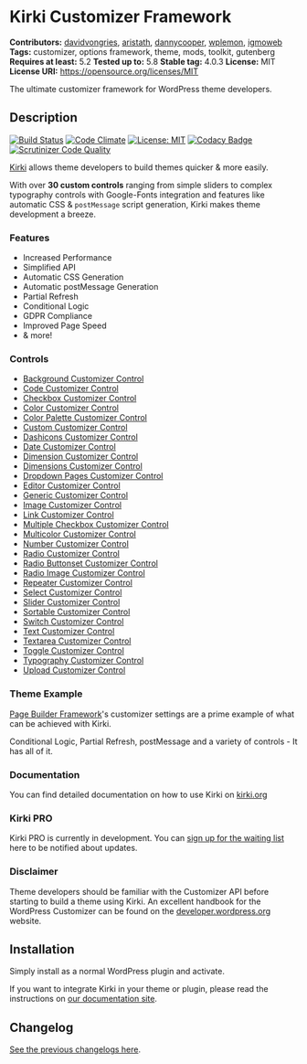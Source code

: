 # Kirki Customizer Framework #
**Contributors:** [davidvongries](https://profiles.wordpress.org/davidvongries), [aristath](https://profiles.wordpress.org/aristath), [dannycooper](https://profiles.wordpress.org/dannycooper), [wplemon](https://profiles.wordpress.org/wplemon), [igmoweb](https://profiles.wordpress.org/igmoweb)
**Tags:** customizer, options framework, theme, mods, toolkit, gutenberg
**Requires at least:** 5.2
**Tested up to:** 5.8
**Stable tag:** 4.0.3
**License:** MIT
**License URI:** https://opensource.org/licenses/MIT

The ultimate customizer framework for WordPress theme developers.

## Description ##

[![Build Status](https://travis-ci.org/aristath/kirki.svg?branch=develop)](https://travis-ci.org/aristath/kirki) [![Code Climate](https://codeclimate.com/github/aristath/kirki/badges/gpa.svg)](https://codeclimate.com/github/aristath/kirki) [![License: MIT](https://img.shields.io/badge/License-MIT-yellow.svg)](https://opensource.org/licenses/MIT) [![Codacy Badge](https://api.codacy.com/project/badge/Grade/66d6d8b6a4654cd18686ed1cd9f1bfb3)](https://www.codacy.com/app/aristath/kirki?utm_source=github.com&amp;utm_medium=referral&amp;utm_content=aristath/kirki&amp;utm_campaign=Badge_Grade) [![Scrutinizer Code Quality](https://scrutinizer-ci.com/g/aristath/kirki/badges/quality-score.png?b=develop)](https://scrutinizer-ci.com/g/aristath/kirki/?branch=develop)

[Kirki](https://kirki.org/?utm_source=repo&utm_medium=description&utm_campaign=kirki) allows theme developers to build themes quicker & more easily.

With over **30 custom controls** ranging from simple sliders to complex typography controls with Google-Fonts integration and features like automatic CSS & `postMessage` script generation, Kirki makes theme development a breeze.

### Features ###
* Increased Performance
* Simplified API
* Automatic CSS Generation
* Automatic postMessage Generation
* Partial Refresh
* Conditional Logic
* GDPR Compliance
* Improved Page Speed
* & more!

### Controls ###

* [Background Customizer Control](https://kirki.org/docs/controls/background)
* [Code Customizer Control](https://kirki.org/docs/controls/code)
* [Checkbox Customizer Control](https://kirki.org/docs/controls/checkbox)
* [Color Customizer Control](https://kirki.org/docs/controls/color)
* [Color Palette Customizer Control](https://kirki.org/docs/controls/color-palette)
* [Custom Customizer Control](https://kirki.org/docs/controls/custom)
* [Dashicons Customizer Control](https://kirki.org/docs/controls/dashicons)
* [Date Customizer Control](https://kirki.org/docs/controls/date)
* [Dimension Customizer Control](https://kirki.org/docs/controls/dimension)
* [Dimensions Customizer Control](https://kirki.org/docs/controls/dimensions)
* [Dropdown Pages Customizer Control](https://kirki.org/docs/controls/dropdown-pages)
* [Editor Customizer Control](https://kirki.org/docs/controls/editor)
* [Generic Customizer Control](https://kirki.org/docs/controls/generic)
* [Image Customizer Control](https://kirki.org/docs/controls/image)
* [Link Customizer Control](https://kirki.org/docs/controls/link)
* [Multiple Checkbox Customizer Control](https://kirki.org/docs/controls/multicheck)
* [Multicolor Customizer Control](https://kirki.org/docs/controls/multicolor)
* [Number Customizer Control](https://kirki.org/docs/controls/number)
* [Radio Customizer Control](https://kirki.org/docs/controls/radio)
* [Radio Buttonset Customizer Control](https://kirki.org/docs/controls/radio-buttonset)
* [Radio Image Customizer Control](https://kirki.org/docs/controls/radio-image)
* [Repeater Customizer Control](https://kirki.org/docs/controls/repeater)
* [Select Customizer Control](https://kirki.org/docs/controls/select)
* [Slider Customizer Control](https://kirki.org/docs/controls/slider)
* [Sortable Customizer Control](https://kirki.org/docs/controls/sortable)
* [Switch Customizer Control](https://kirki.org/docs/controls/switch)
* [Text Customizer Control](https://kirki.org/docs/controls/text)
* [Textarea Customizer Control](https://kirki.org/docs/controls/textarea)
* [Toggle Customizer Control](https://kirki.org/docs/controls/toggle)
* [Typography Customizer Control](https://kirki.org/docs/controls/typography)
* [Upload Customizer Control](https://kirki.org/docs/controls/upload)

### Theme Example ###

[Page Builder Framework](https://wp-pagebuilderframework.com?utm_source=kirki&utm_medium=repo&utm_campaign=wpbf)'s customizer settings are a prime example of what can be achieved with Kirki.

Conditional Logic, Partial Refresh, postMessage and a variety of controls - It has all of it.

### Documentation ###

You can find detailed documentation on how to use Kirki on [kirki.org](https://kirki.org/?utm_source=repo&utm_medium=description&utm_campaign=kirki)

### Kirki PRO ###

Kirki PRO is currently in development. You can [sign up for the waiting list](https://kirki.org/pricing/?utm_source=repo&utm_medium=description&utm_campaign=kirki) here to be notified about updates.

### Disclaimer ###

Theme developers should be familiar with the Customizer API before starting to build a theme using Kirki. An excellent handbook for the WordPress Customizer can be found on the [developer.wordpress.org](https://developer.wordpress.org/themes/customize-api/) website.

## Installation ##

Simply install as a normal WordPress plugin and activate.

If you want to integrate Kirki in your theme or plugin, please read the instructions on [our documentation site](https://kirki.org/docs/integration).

## Changelog ##

[See the previous changelogs here](https://github.com/kirki-framework/kirki/blob/master/CHANGELOG.md).
